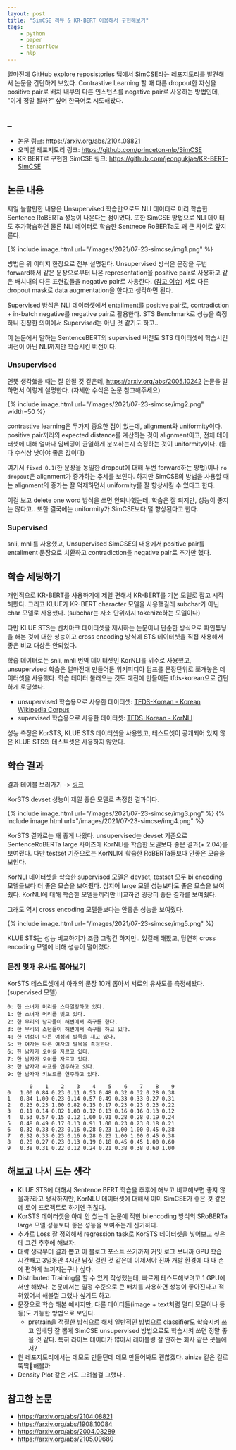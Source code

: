 ```yaml
---
layout: post
title: "SimCSE 리뷰 & KR-BERT 이용해서 구현해보기"
tags:
    - python
    - paper
    - tensorflow
    - nlp
---
```


얼마전에 GitHub explore reposistories 탭에서 SimCSE라는 레포지토리를 발견해서 논문을 간단하게 보았다. Contrastive Learning 할 때 다른 dropout한 자신을 positive pair로 배치 내부의 다른 인스턴스를 negative pair로 사용하는 방법인데, "이게 정말 될까?" 싶어 한국어로 시도해봤다.

## _

* 논문 링크: <https://arxiv.org/abs/2104.08821>
* 오피셜 레포지토리 링크: <https://github.com/princeton-nlp/SimCSE>
* KR BERT로 구현한 SimCSE 링크: <https://github.com/jeongukjae/KR-BERT-SimCSE>

## 논문 내용

제일 놀랄만한 내용은 Unsupervised 학습만으로도 NLI 데이터로 미리 학습한 Sentence RoBERTa 성능이 나온다는 점이었다. 또한 SimCSE 방법으로 NLI 데이터도 추가학습하면 물론 NLI 데이터로 학습한 Sentnece RoBERTa도 꽤 큰 차이로 앞지른다.

{% include image.html url="/images/2021/07-23-simcse/img1.png" %}

방법은 위 이미지 한장으로 전부 설명된다. Unsupervised 방식은 문장을 두번 forward해서 같은 문장으로부터 나온 representation을 positive pair로 사용하고 같은 배치내의 다른 표현값들을 negative pair로 사용한다. ([참고 이슈](https://github.com/princeton-nlp/SimCSE/issues/5)) 서로 다른 dropout mask로 data augmentation을 한다고 생각하면 된다.

Supervised 방식은 NLI 데이터셋에서 entailment를 positive pair로, contradiction + in-batch negative를 negative pair로 활용한다. STS Benchmark로 성능을 측정하니 진정한 의미에서 Supervised는 아닌 것 같기도 하고..

이 논문에서 말하는 SentenceBERT의 supervised 버전도 STS 데이터셋에 학습시킨 버전이 아닌 NLI까지만 학습시킨 버전이다.

### Unsupervised

언뜻 생각했을 때는 잘 안될 것 같은데, <https://arxiv.org/abs/2005.10242> 논문을 말하면서 이렇게 설명한다. (자세한 수식은 논문 참고해주세요)

{% include image.html url="/images/2021/07-23-simcse/img2.png" width=50 %}

contrastive learning은 두가지 중요한 점이 있는데, alignment와 uniformity이다.
positive pair끼리의 expected distance를 계산하는 것이 alignment이고, 전체 데이터셋에 대해 얼마나 임베딩이 균일하게 분포하는지 측정하는 것이 uniformity이다. (둘다 수식상 낮아야 좋은 값이다)

여기서 `fixed 0.1`(한 문장을 동일한 dropout에 대해 두번 forward하는 방법)이나 `no dropout`은 alignment가 증가하는 추세를 보인다. 하지만 SimCSE의 방법을 사용할 때는 alignment의 증가는 잘 억제하면서 uniformity를 잘 향상시킬 수 있다고 한다.

이걸 보고 delete one word 방식을 쓰면 안되나했는데, 학습은 잘 되지만, 성능이 좋지는 않다고.. 또한 결국에는 uniformity가 SimCSE보다 덜 향상된다고 한다.

### Supervised

snli, mnli를 사용했고, Unsupervised SimCSE의 내용에서 positive pair를 entailment 문장으로 치환하고 contradiction을 negative pair로 추가만 했다.

## 학습 세팅하기

개인적으로 KR-BERT를 사용하기에 제일 편해서 KR-BERT를 기본 모델로 잡고 시작해봤다. 그리고 KLUE가 KR-BERT character 모델을 사용했길래 subchar가 아닌 char 모델로 사용했다. (subchar는 자소 단위까지 tokenize하는 모델이다)

다만 KLUE STS는 벤치마크 데이터셋을 제시하는 논문이니 단순한 방식으로 파인튜닝을 해본 것에 대한 성능이고 cross encoding 방식에 STS 데이터셋을 직접 사용해서 좋은 비교 대상은 안되었다.

학습 데이터로는 snli, mnli 번역 데이터셋인 KorNLI를 위주로 사용했고, unsupervised 학습은 얼마전애 만들어둔 위키피디아 덤프를 문장단위로 쪼개놓은 데이터셋을 사용했다. 학습 데이터 불러오는 것도 예전에 만들어둔 tfds-korean으로 간단하게 로딩했다.

* unsupervised 학습용으로 사용한 데이터셋: [TFDS-Korean - Korean Wikipedia Corpus](https://jeongukjae.github.io/tfds-korean/datasets/korean_wikipedia_corpus.html)
* supervised 학습용으로 사용한 데이터셋: [TFDS-Korean - KorNLI](https://jeongukjae.github.io/tfds-korean/datasets/kornli.html)

성능 측정은 KorSTS, KLUE STS 데이터셋을 사용했고, 테스트셋이 공개되어 있지 않은 KLUE STS의 테스트셋은 사용하지 않았다.

## 학습 결과

결과 테이블 보러가기 -> [링크](https://github.com/jeongukjae/KR-BERT-SimCSE)

KorSTS devset 성능이 제일 좋은 모델로 측정한 결과이다.

{% include image.html url="/images/2021/07-23-simcse/img3.png" %}
{% include image.html url="/images/2021/07-23-simcse/img4.png" %}

KorSTS 결과로는 꽤 좋게 나왔다. unsupervised는 devset 기준으로 SentenceRoBERTa large 사이즈에 KorNLI를 학습한 모델보다 좋은 결과(+ 2.04)를 보여줬다. 다만 testset 기준으로는 KorNLI에 학습한 RoBERTa들보다 안좋은 모습을 보인다.

KorNLI 데이터셋을 학습한 supervised 모델은 devset, testset 모두 bi encoding 모델들보다 더 좋은 모습을 보여줬다. 심지어 large 모델 성능보다도 좋은 모습을 보여줬다. KorNLI에 대해 학습한 모델들끼리만 비교하면 굉장히 좋은 결과를 보여줬다.

그래도 역시 cross encoding 모델들보다는 안좋은 성능을 보여줬다.

{% include image.html url="/images/2021/07-23-simcse/img5.png" %}

KLUE STS는 성능 비교하기가 조금 그렇긴 하지만.. 있길래 해봤고, 당연히 cross encoding 모델에 비해 성능이 떨어졌다.

### 문장 몇개 유사도 뽑아보기

KorSTS 테스트셋에서 아래의 문장 10개 뽑아서 서로의 유사도를 측정해봤다. (supervised 모델)

```text
0: 한 소녀가 머리를 스타일링하고 있다.
1: 한 소녀가 머리를 빗고 있다.
2: 한 무리의 남자들이 해변에서 축구를 한다.
3: 한 무리의 소년들이 해변에서 축구를 하고 있다.
4: 한 여성이 다른 여성의 발목을 재고 있다.
5: 한 여자는 다른 여자의 발목을 측정한다.
6: 한 남자가 오이를 자르고 있다.
7: 한 남자가 오이를 자르고 있다.
8: 한 남자가 하프를 연주하고 있다.
9: 한 남자가 키보드를 연주하고 있다.
```

```text
       0    1    2    3    4    5    6    7    8    9
0   1.00 0.84 0.23 0.11 0.53 0.48 0.32 0.32 0.28 0.38
1   0.84 1.00 0.23 0.14 0.57 0.49 0.33 0.33 0.27 0.31
2   0.23 0.23 1.00 0.82 0.15 0.17 0.23 0.23 0.23 0.22
3   0.11 0.14 0.82 1.00 0.12 0.13 0.16 0.16 0.13 0.12
4   0.53 0.57 0.15 0.12 1.00 0.91 0.28 0.28 0.19 0.24
5   0.48 0.49 0.17 0.13 0.91 1.00 0.23 0.23 0.18 0.21
6   0.32 0.33 0.23 0.16 0.28 0.23 1.00 1.00 0.45 0.38
7   0.32 0.33 0.23 0.16 0.28 0.23 1.00 1.00 0.45 0.38
8   0.28 0.27 0.23 0.13 0.19 0.18 0.45 0.45 1.00 0.60
9   0.38 0.31 0.22 0.12 0.24 0.21 0.38 0.38 0.60 1.00
```

## 해보고 나서 드는 생각

* KLUE STS에 대해서 Sentence BERT 학습을 추후에 해보고 비교해보면 좋지 않을까?라고 생각하지만, KorNLU 데이터셋에 대해서 이미 SimCSE가 좋은 것 같은데 토이 프로젝트로 하기엔 귀찮다.
* KorSTS 데이터셋을 아예 안 썼는데 논문에 적힌 bi encoding 방식의 SRoBERTa large 모델 성능보다 좋은 성능을 보여주는게 신기하다.
* 추가로 Loss 잘 정의해서 regression task로 KorSTS 데이터셋을 넣어보고 싶은데 그건 추후에 해보자.
* 대략 생각부터 결과 뽑고 이 블로그 포스트 쓰기까지 커밋 로그 보니까 GPU 학습 시간빼고 3일동안 4시간 남짓 걸린 것 같은데 이제서야 진짜 개발 환경에 다 내 손에 편하게 느껴지는구나 싶다.
* Distributed Training을 할 수 있게 작성했는데, 빠르게 테스트해보려고 1 GPU에서만 해봤다. 논문에서는 일정 수준으로 큰 배치를 사용하면 성능이 좋아진다고 적혀있어서 해볼껄 그랬나 싶기도 하고.
* 문장으로 학습 해본 예시지만, 다른 데이터들(image + text처럼 멀티 모달이나 등등)도 가능한 방법으로 보인다.
  * pretrain을 적절한 방식으로 해서 일반적인 방법으로 classifier도 학습시켜 쓰고 임베딩 잘 뽑게 SimCSE unsupervised 방법으로도 학습시켜 쓰면 정말 좋을 것 같다. 특히 라이브 데이터가 많아서 레이블링 잘 안하는 회사 같은 곳들에서?
* 원 레포지토리에서는 데모도 만들던데 데모 만들어봐도 괜찮겠다. ainize 같은 걸로 뚝딱🔨해볼까
* Density Plot 같은 거도 그려볼걸 그랬나..

## 참고한 논문

* <https://arxiv.org/abs/2104.08821>
* <https://arxiv.org/abs/1908.10084>
* <https://arxiv.org/abs/2004.03289>
* <https://arxiv.org/abs/2105.09680>
